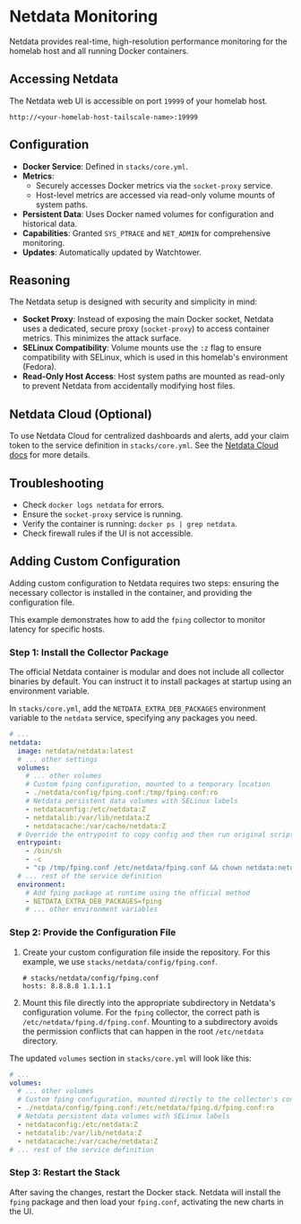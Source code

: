 # Netdata Monitoring

Netdata provides real-time, high-resolution performance monitoring for the homelab host and all running Docker containers.

## Accessing Netdata

The Netdata web UI is accessible on port `19999` of your homelab host.

`http://<your-homelab-host-tailscale-name>:19999`

## Configuration

- **Docker Service**: Defined in `stacks/core.yml`.
- **Metrics**:
  - Securely accesses Docker metrics via the `socket-proxy` service.
  - Host-level metrics are accessed via read-only volume mounts of system paths.
- **Persistent Data**: Uses Docker named volumes for configuration and historical data.
- **Capabilities**: Granted `SYS_PTRACE` and `NET_ADMIN` for comprehensive monitoring.
- **Updates**: Automatically updated by Watchtower.

## Reasoning

The Netdata setup is designed with security and simplicity in mind:

- **Socket Proxy**: Instead of exposing the main Docker socket, Netdata uses a dedicated, secure proxy (`socket-proxy`) to access container metrics. This minimizes the attack surface.
- **SELinux Compatibility**: Volume mounts use the `:z` flag to ensure compatibility with SELinux, which is used in this homelab's environment (Fedora).
- **Read-Only Host Access**: Host system paths are mounted as read-only to prevent Netdata from accidentally modifying host files.

## Netdata Cloud (Optional)

To use Netdata Cloud for centralized dashboards and alerts, add your claim token to the service definition in `stacks/core.yml`. See the [Netdata Cloud docs](https://learn.netdata.cloud/docs/agent/claim) for more details.

## Troubleshooting

- Check `docker logs netdata` for errors.
- Ensure the `socket-proxy` service is running.
- Verify the container is running: `docker ps | grep netdata`.
- Check firewall rules if the UI is not accessible.

## Adding Custom Configuration

Adding custom configuration to Netdata requires two steps: ensuring the necessary collector is installed in the container, and providing the configuration file.

This example demonstrates how to add the `fping` collector to monitor latency for specific hosts.

### Step 1: Install the Collector Package

The official Netdata container is modular and does not include all collector binaries by default. You can instruct it to install packages at startup using an environment variable.

In `stacks/core.yml`, add the `NETDATA_EXTRA_DEB_PACKAGES` environment variable to the `netdata` service, specifying any packages you need.

```yaml
# ...
netdata:
  image: netdata/netdata:latest
  # ... other settings
  volumes:
    # ... other volumes
    # Custom fping configuration, mounted to a temporary location
    - ./netdata/config/fping.conf:/tmp/fping.conf:ro
    # Netdata persistent data volumes with SELinux labels
    - netdataconfig:/etc/netdata:Z
    - netdatalib:/var/lib/netdata:Z
    - netdatacache:/var/cache/netdata:Z
  # Override the entrypoint to copy config and then run original script
  entrypoint:
    - /bin/sh
    - -c
    - "cp /tmp/fping.conf /etc/netdata/fping.conf && chown netdata:netdata /etc/netdata/fping.conf && /usr/sbin/run.sh"
  # ... rest of the service definition
  environment:
    # Add fping package at runtime using the official method
    - NETDATA_EXTRA_DEB_PACKAGES=fping
    # ... other environment variables
```

### Step 2: Provide the Configuration File

1.  Create your custom configuration file inside the repository. For this example, we use `stacks/netdata/config/fping.conf`.

    ```
    # stacks/netdata/config/fping.conf
    hosts: 8.8.8.8 1.1.1.1
    ```

2.  Mount this file directly into the appropriate subdirectory in Netdata's configuration volume. For the `fping` collector, the correct path is `/etc/netdata/fping.d/fping.conf`. Mounting to a subdirectory avoids the permission conflicts that can happen in the root `/etc/netdata` directory.

The updated `volumes` section in `stacks/core.yml` will look like this:

```yaml
# ...
volumes:
  # ... other volumes
  # Custom fping configuration, mounted directly to the collector's config directory
  - ./netdata/config/fping.conf:/etc/netdata/fping.d/fping.conf:ro
  # Netdata persistent data volumes with SELinux labels
  - netdataconfig:/etc/netdata:Z
  - netdatalib:/var/lib/netdata:Z
  - netdatacache:/var/cache/netdata:Z
# ... rest of the service definition
```

### Step 3: Restart the Stack

After saving the changes, restart the Docker stack. Netdata will install the `fping` package and then load your `fping.conf`, activating the new charts in the UI.
